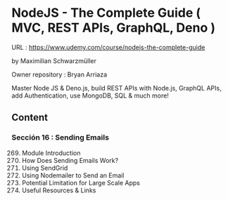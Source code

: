 # NodeJS - The Complete Guide ( MVC, REST APIs, GraphQL, Deno )

URL : https://www.udemy.com/course/nodejs-the-complete-guide

by Maximilian Schwarzmüller

Owner repository : Bryan Arriaza

Master Node JS & Deno.js, build REST APIs with Node.js, GraphQL APIs, add Authentication, use MongoDB, SQL & much more!

## Content

### Sección 16 : Sending Emails

269. Module Introduction
270. How Does Sending Emails Work?
271. Using SendGrid
272. Using Nodemailer to Send an Email
273. Potential Limitation for Large Scale Apps
274. Useful Resources & Links
